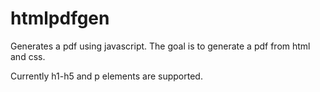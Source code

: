 # htmlpdfgen
Generates a pdf using javascript. The goal is to generate a pdf from html and css.

Currently h1-h5 and p elements are supported.
